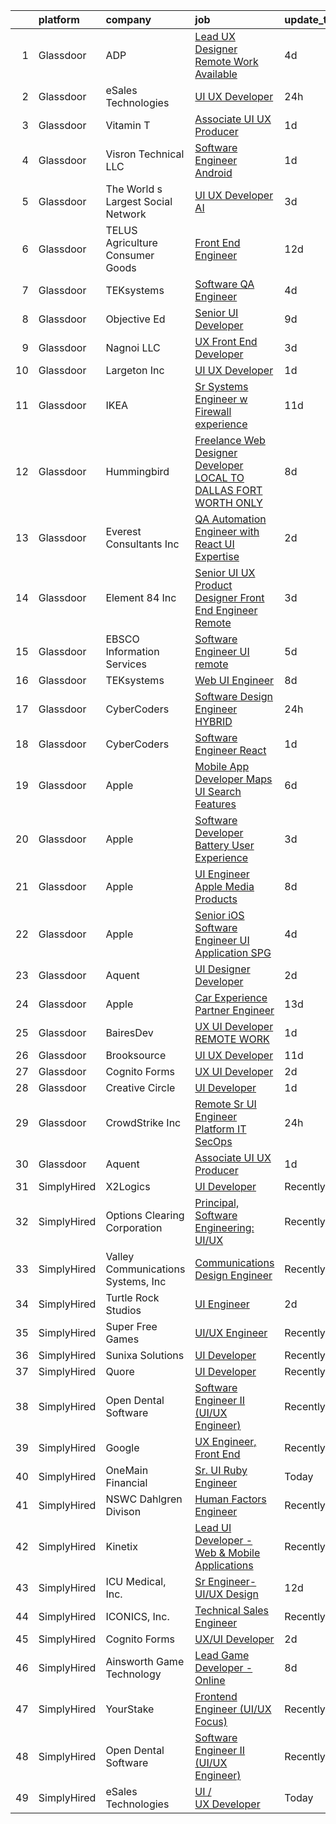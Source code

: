 

|    | platform    | company                            | job                                                                                                                                                                                                                                                                                                                                                                                                                                                                                                                                                                                                                                                                                                                                                                                                                                                                                                                                                                                                                                                                                                                                                                                                                                                                                                                                                                                                                      | update_time   | location             |
|---:|:------------|:-----------------------------------|:-------------------------------------------------------------------------------------------------------------------------------------------------------------------------------------------------------------------------------------------------------------------------------------------------------------------------------------------------------------------------------------------------------------------------------------------------------------------------------------------------------------------------------------------------------------------------------------------------------------------------------------------------------------------------------------------------------------------------------------------------------------------------------------------------------------------------------------------------------------------------------------------------------------------------------------------------------------------------------------------------------------------------------------------------------------------------------------------------------------------------------------------------------------------------------------------------------------------------------------------------------------------------------------------------------------------------------------------------------------------------------------------------------------------------|:--------------|:---------------------|
|  1 | Glassdoor   | ADP                                | [Lead UX Designer  Remote Work Available ](https://www.glassdoor.com/partner/jobListing.htm?pos=110&ao=1110586&s=58&guid=000001827711ddd9a64615a7cb88f6e7&src=GD_JOB_AD&t=SR&vt=w&cs=1_8f2f574c&cb=1659855036244&jobListingId=1008047592048&cpc=A65DF3A704A48F9B&jrtk=3-0-1g9rh3ngnk26q801-1g9rh3nhcjorf800-2964b2fa15e3ba05--6NYlbfkN0BdBocYeX87Z3tbYO-a3tIUonBsExDdYt9uQcyNDOozXqP-6GfjacfgnJd8vJ-A5HhoM3nf9_HC2qNaRSymlZrdK8-vkRQj8vwJovxOjQZ2gIJJItXvwpsyUi8fWUaIFTO4svYZl7Mv7NMLN9LI1_tW7_BSGKQ-ihlmHMEOpOZjx5JQxGOnp2u3OcE0rcitH2Xh2M48oXIsb-h-5xVMaTRO4EjKSw_bpQrgUgNya2Z5IXqzOY8KbXvPgSLp44Fdy62Ieir1zz91Z8Ak2x38GfL-YJBQpGrUdap8qScCnG53zB1xGADbB7HA9ijsAWzB95uv2gGmeulR7NWfjyankmAjvTMXpMDBCOhiRqnA_7ilXWFVgrjrfaLX612RtuFEtPp8gm1uR-UHmeeClC5TKLbFQP_W5piBFNXjBNnzbs0WvWE-SRK5Dn1-VFupWfnnWW3P-aZK53zPUEZGXhON_bu_XUxebk4mO9M4IMACzLm9rI6uBS8mm1vyEQWL1KyAsKgBw1Ee3SHFi-6Yrj1mmzNLPS8rn_hsRKOtEX6N1aJJlg%3D%3D)                                                                                                                                                                                                                                                                                                                                                                                                                                                                                               | 4d            | Roseland, NJ         |
|  2 | Glassdoor   | eSales Technologies                | [UI   UX Developer](https://www.glassdoor.com/partner/jobListing.htm?pos=127&ao=1136043&s=58&guid=000001827711ddd9a64615a7cb88f6e7&src=GD_JOB_AD&t=SR&vt=w&cs=1_318b7dc0&cb=1659855036247&jobListingId=1008056963464&jrtk=3-0-1g9rh3ngnk26q801-1g9rh3nhcjorf800-c43b994ad91eb2ab-)                                                                                                                                                                                                                                                                                                                                                                                                                                                                                                                                                                                                                                                                                                                                                                                                                                                                                                                                                                                                                                                                                                                                       | 24h           | West Babylon, NY     |
|  3 | Glassdoor   | Vitamin T                          | [Associate UI   UX Producer](https://www.glassdoor.com/partner/jobListing.htm?pos=121&ao=1110586&s=58&guid=000001827711ddd9a64615a7cb88f6e7&src=GD_JOB_AD&t=SR&vt=w&cs=1_f51ec819&cb=1659855036246&jobListingId=1008056223680&cpc=1160948BCBA38B5B&jrtk=3-0-1g9rh3ngnk26q801-1g9rh3nhcjorf800-f2ebb3ed40ad95be--6NYlbfkN0DMrcEu7yrtATojKJA7cEzGQ3FdRGWLh0CZQInL4ECGI6k5tN82kdM0cJmh4vC7GgjCRMRi8NDGUAtxeW3tzOjldxwJK6u-1AEBOTrDLMajscg8J-S8nUf0d1eaScJ3vC3x__RQhUdsTFbRPUZtQLMcMMs0cQ4yLMmwEvpk5crztWmpP0jCOdxXviAdtOkZR4HUHsfN7UfBF-IyiT_dY57jFOEDOtmY9OzrNmocCAvRncPp8eMQCd_RYZJdflLJVqZ1RiTY4T5sVEfp7w6BmJ-_GOsgAMmzqpSLX-ll13-H1-0PESxh0ACfoba29DVm3tlXoaK-8C9UBg2yCx0umCtMO5jfc94PRHW5Wby-44LXSQnDwfTEUGzyYa9H_5BIkxlG2z_Er8xZtuihkZxXoO35-3lNwfo_70VLRutShGQu3Zqouzvs_yRb9Q3F5DqnShYGXlM6LTC7nsW7-A4h1b7pUf01o8oJO-8%3D)                                                                                                                                                                                                                                                                                                                                                                                                                                                                                                                                                                                           | 1d            | Redmond, WA          |
|  4 | Glassdoor   | Visron Technical LLC               | [Software Engineer   Android](https://www.glassdoor.com/partner/jobListing.htm?pos=123&ao=1110586&s=58&guid=000001827711ddd9a64615a7cb88f6e7&src=GD_JOB_AD&t=SR&vt=w&ea=1&cs=1_4d7243db&cb=1659855036246&jobListingId=1008055962032&cpc=FB7E4A1762AE5BEC&jrtk=3-0-1g9rh3ngnk26q801-1g9rh3nhcjorf800-3c5420258fd2c6c6--6NYlbfkN0Az8Xa21yQutTy3z9jzJmWbFbWpWskvPKWDGVf3MK8TfodwN2rb4NImWsomyw4RteO7IfkNsPC56EoI2T164Mu7NS7I0-bDTadEcoI7KH1Z5gTG00Ab7tJUClWL_wJi5b3T9SW2vgfsa1Y6KltjVXiNfI9wdenHZLOp-lYdKouljlxQrBL5Ir-tNFfN-Lr2c-LMAIqHugLoNbXW1Akv_Yg_5iK_uvzJa3vnd983lc4xfo4TuvJWQae1S1uo54aU69RqdngecCivRdXUWyQahKJ_-8qdGdTpTiH3pYdVGezrQxTX1k-z-q7uEACVdE56qc3DBI4bSpgL08I_Q5SpUtmABU1qJ3p4iwK3z7dvpGV7sNNAmD4vjiimLnVx5UxCqhus6Wm7vrJCPEG8s0ISfCL9yIYT28Tb4DnFEbEBrWsDzEoyJ92sh_Nal9sRTco16TlRPeODA6Z4vP28ogg1efP_GcNoawdHm9knKrlxSoLQcOd2GYLJOMmmFQFYlGrEzhZUAedWfs9akA%3D%3D)                                                                                                                                                                                                                                                                                                                                                                                                                                                                                                                                       | 1d            | Remote               |
|  5 | Glassdoor   | The World s Largest Social Network | [UI UX Developer  AI ](https://www.glassdoor.com/partner/jobListing.htm?pos=120&ao=1110586&s=58&guid=000001827711ddd9a64615a7cb88f6e7&src=GD_JOB_AD&t=SR&vt=w&ea=1&cs=1_9181a90c&cb=1659855036246&jobListingId=1008051839425&cpc=4F748F1840550ABC&jrtk=3-0-1g9rh3ngnk26q801-1g9rh3nhcjorf800-d9365ae750555d3e--6NYlbfkN0DSgjPPcnEdvoK3uuxfISLALE6pB1FR7YSHOr_tSg5_QGIhoz_2VqUepdcKLBLI_zTmWHDhUTUAoNU7SQJ61YSP2XWsL8yTcs_iCojs6THTbDr4b7XoUevyqv1pF-BrqkP_aT09Fm9zRhZmd9TJIKMVRWL-z_WZbCkW6npKJR-HEdCYCBjXGVLvqSWptXkf5tpSrSm4wR8Sdk59eAHtb4LshIrXtuehiEkSuOfYGCo6bNf-p03utwkHBPz6XOWbG7glhscdH3wKEr6p_MB42_1n6OCFtky_kFKzwR4hpWMrsbRJYjKE5XAQ0ySCArUffXPZoaN53EpzPRZ6unAR2HZOmCuGLnzX8BUkufUu9RgNl6V3kPOuHMB078gzoxW6MA8stIXEwGl9MwI4vUqiLBHt3XOW7HZ1zVpd5-DK80f0-oCk6Pt_xHmh-vbBjE-1-UdjKRZkoDkE28KOOMJtqjMcW4O2ej2Uo4Dq0jG8JjAQ8sXZPpYVj1qJw0tEWVsNatKGwNpC5Cpvs7pSpO21NEEwLJaY2DvoOjxU4jbor0rU9u2dvbSStp2RYyJwzRrzLyk0UHtCcq_VQNyJI7mvUonM)                                                                                                                                                                                                                                                                                                                                                                                                                                                                          | 3d            | San Francisco, CA    |
|  6 | Glassdoor   | TELUS Agriculture   Consumer Goods | [Front End Engineer](https://www.glassdoor.com/partner/jobListing.htm?pos=129&ao=1136043&s=58&guid=000001827711ddd9a64615a7cb88f6e7&src=GD_JOB_AD&t=SR&vt=w&ea=1&cs=1_7c74aa15&cb=1659855036247&jobListingId=1008029111950&jrtk=3-0-1g9rh3ngnk26q801-1g9rh3nhcjorf800-3d8cdcc4b5e01ba3-)                                                                                                                                                                                                                                                                                                                                                                                                                                                                                                                                                                                                                                                                                                                                                                                                                                                                                                                                                                                                                                                                                                                                 | 12d           | Remote               |
|  7 | Glassdoor   | TEKsystems                         | [Software QA Engineer](https://www.glassdoor.com/partner/jobListing.htm?pos=126&ao=1110586&s=58&guid=000001827711ddd9a64615a7cb88f6e7&src=GD_JOB_AD&t=SR&vt=w&cs=1_7239f09f&cb=1659855036247&jobListingId=1008049123118&cpc=2CAED5C921A5F994&jrtk=3-0-1g9rh3ngnk26q801-1g9rh3nhcjorf800-af1857d2c51ece99--6NYlbfkN0AuKz8EBO1xHDEL7V2YF9xF3dC_I9B9i-Zw2Jh8clPMK3KTieKealHQMRxLfyLBLKKQtbNqimVvU-_9iyKmV7gD-q1jYq3og7Z6cksQ8poP6paIiU452CafRtIRDYfa773E48YnPtT9S2BVXi5gFUkjyNx6x05R_fLrcRePO5F71oxMncmT3To7cQXQ_VjWp_GkuvsEAVJrj9Sxl28RvcYoh8bWDzev--kE4KYQyKp9BMtNTqWkyCACiPh2nao3xVsNguOWeFb1MMcVEBS1SESMDCwFobsioqDK7DK2IWOCpaJliSPNtEbJCtx-2WS7s4SapHRRBDq1kgITxv3UmvWNsvvMVrdRjwt5Z8znY01iqi198qblCdk9Re9kLG240pk-bDBsNanTcL9uZChgLxNt8H0MCBK-bd5DF74oOBZXV4IzKIvCXKZkOZOEGGw4pjzUhV1CwsJCZYb1o-1AkJik_9R_luayZmhRWtGR99UQHx1sLQUqJXwt1eFsdxFTIDI5LCfblrmmsPLLet5GhhFuQuMwtrNIBnZq1kLsMl4ZBORdJ_qnrBuDyidAm_8DjozIg1P96FdBqdgtiWv0XVMe3MMEuzz5Ef-XkcNeGvksR6BZBsucXDJWLhWVal6AG8BwyDsGDJyesbY2IrVK16vrDjDF9mWr5rpLWb8j1-jUK8rbuBRbCgkUz-rQdYCBiyshLtTougq9efagVcMb1j9c4wtvw8VWDeD4fX0i2jq6lwbDjVaJ1X76KZuzzfZmWImQWB9q_Su7zaPMS7UnlW6-RRLdZ5qpa5vEl_OLh9F8g418P_wP6bqYjetDBytWZctrORln5H_Si6WO0ItG8VIFi2Gr8wX1GZsor2arbs9VQrQBtNs6GhVK1ZWvl4DPhb6d_GHP0YUl-lBaBc-IOA3d9eAvIP-h2Co%3D)                                                                                                                                 | 4d            | Boise, ID            |
|  8 | Glassdoor   | Objective Ed                       | [Senior UI Developer](https://www.glassdoor.com/partner/jobListing.htm?pos=108&ao=1110586&s=58&guid=000001827711ddd9a64615a7cb88f6e7&src=GD_JOB_AD&t=SR&vt=w&ea=1&cs=1_68cdf347&cb=1659855036244&jobListingId=1008035561341&cpc=DE56C24FF6DEC286&jrtk=3-0-1g9rh3ngnk26q801-1g9rh3nhcjorf800-cb65b932bbf5ed28--6NYlbfkN0AXBj8bFyx3AxHsaESFnYy6Jn_Gl6fk4-ScA6Xd9bMEM37iv4si3nfw75_-dmfgMq5h325qvRPKLohiyLVA6HzaD-aOz7ACRAyMjnHYTGE5c8UIAhonRBs8QDrpQZyvfXvQLLfj9ymD5gnRIwIkPBTC-df54-IpvKxF3LWNrVs03yHe7ElUeI4Rd2ZUzdu_vFFKCOG36yVkguIsaXxU5ZKo3MGgKuxllN-wwy943I4zjaQHZjW7eYpjmj31tt8o9jwT5b92asjm-dPodgauUMfXCdCZMXL1eQ8bl2nFp1Wt5d8pn8BStPq3JKIyfhZ7Lgry_sa_C4t8lLfp-T4NVd3FYveSQDnDF78TNcVTsYdiqoK5WIU4S0EtKdBKN42LeQsBqiZ8mQNOjPZW3L_U69oKr_Ja56lP2cM0rx5JbS8Pu7T_qsDIuO4Uwn77aroDq8BKrBd_KA1BmtstQJa_lRUZh5u3Xn2L-SVDjmexr27BkKWW8eptPJgLI7Wj3m61jSk%3D)                                                                                                                                                                                                                                                                                                                                                                                                                                                                                                                                                             | 9d            | Remote               |
|  9 | Glassdoor   | Nagnoi  LLC                        | [UX  Front End Developer](https://www.glassdoor.com/partner/jobListing.htm?pos=102&ao=1110586&s=58&guid=000001827711ddd9a64615a7cb88f6e7&src=GD_JOB_AD&t=SR&vt=w&ea=1&cs=1_94108756&cb=1659855036243&jobListingId=1008049937405&cpc=E521981D00147CE2&jrtk=3-0-1g9rh3ngnk26q801-1g9rh3nhcjorf800-21bfd3eba3eb14a6--6NYlbfkN0DWNcQCvkjTdXvxTawXKm_4Db7G-FMEfWU4D2fxzPJGiBVAnIB3FaXs8De9nwWaUaUzrwuh8qyFUQey5ZHtGckbuvZY7-8mx3S0U9XFrFWgzhm_lpGVhnSL8l7WIUXzxHJ6ySxkaLs-HPERc9IhIlUqTTuTTKWoJhBbsqyMM6j-CeLOgaPso7VrzwKhX3efV7zZkZF5W-PRtaMVRHRM2BbBJPx9D2Owj5km_qHoVJ-UIKrJWzCwyHVk4LC2u2ZPvU1jflVkTwWXZBUiXjHW32zyHkb0J8TQIZrNRLZPNZtHulgfY4xVrEt20iUIVITnM0ob4DPQ_TuplFcjXhOeVbCxFrP5Fq0BXlqGdmHIKlrUPPxcQJyT7yq8d9dK1fTKYtgxQThn4NWvwN9Z_Biulj8Ly9D8olzOmd4rbTlUjwuLJRVfRjgJa3eGTm4mHb38RN25BhBdWQZZ-qWkbQrvEstM9UhgdgpnaHdvNXO8diVx6mpm1t-YchtZFX39gDughw-xY_V0mJcs3A%3D%3D)                                                                                                                                                                                                                                                                                                                                                                                                                                                                                                                                           | 3d            | San Juan, PR         |
| 10 | Glassdoor   | Largeton Inc                       | [UI UX Developer](https://www.glassdoor.com/partner/jobListing.htm?pos=128&ao=1136043&s=58&guid=000001827711ddd9a64615a7cb88f6e7&src=GD_JOB_AD&t=SR&vt=w&ea=1&cs=1_dab84878&cb=1659855036247&jobListingId=1008055639236&jrtk=3-0-1g9rh3ngnk26q801-1g9rh3nhcjorf800-9b481e4d149f37c0-)                                                                                                                                                                                                                                                                                                                                                                                                                                                                                                                                                                                                                                                                                                                                                                                                                                                                                                                                                                                                                                                                                                                                    | 1d            | Remote               |
| 11 | Glassdoor   | IKEA                               | [Sr  Systems Engineer w Firewall experience](https://www.glassdoor.com/partner/jobListing.htm?pos=115&ao=1110586&s=58&guid=000001827711ddd9a64615a7cb88f6e7&src=GD_JOB_AD&t=SR&vt=w&cs=1_40626da3&cb=1659855036245&jobListingId=1008030754005&cpc=2CAED5C921A5F994&jrtk=3-0-1g9rh3ngnk26q801-1g9rh3nhcjorf800-58fe257a01470f06--6NYlbfkN0Duvs8W9J3ng6gJug0TleWEiZhMTn3xkaahiVgbeU0KWY7EIJvg5hnSIF7iYU2XS_0_ZA9a7IxVQ69o685Gh0ci9vE1TGhL2dyNKY786z93tMNru3nEtg0mB4d0BvLJaO8v2DRdQKIOO6mkPJqg1gnHisNzV-Cs9XyQkKQmdugcbavyvq8MkBk3oX-cbd5qNCKaBa3ZYS6RpqkBlSXmoym1uy2Gp_kPJWvTkGC1q4LYQK3Yy5pxHdWtXxB3KPIbgCa7400IV2b1hq4YpcUV8NdhI3ocg8tjJZatcwZ4EE-NXqyzmirMRuJehuGBfhfBTnJK8x7ZzCvEpqCeMoIZZEwxTAKe6o-XaWUsW3S5IpP-exQncwR-n2pEGto5aDcOkgaV6MSBiou265apxepl6ZEZVzm0_Q17BYg-sqvy3D6Z6YAf4NDqHVlivI-tiwuHPZCD5oGRLJ_gT0VFh3sFNNw8943DeQb3D8Z3wE6zKTdsovRH8r20NyPaEzMPEjYwoccPQWbS9lTpLdHqarpbM4FYYd5YUfQ4Psck1BwZveeurGx5xNMpTpVLcLv43ey7yB7yLKSh44BEO69ynzMmrJ2g-tTnGxAzpy0%3D)                                                                                                                                                                                                                                                                                                                                                                                                                                           | 11d           | Plymouth Meeting, PA |
| 12 | Glassdoor   | Hummingbird                        | [Freelance Web Designer Developer   LOCAL TO DALLAS FORT WORTH ONLY](https://www.glassdoor.com/partner/jobListing.htm?pos=101&ao=1110586&s=58&guid=000001827711ddd9a64615a7cb88f6e7&src=GD_JOB_AD&t=SR&vt=w&ea=1&cs=1_a47ce17e&cb=1659855036243&jobListingId=1008038353845&cpc=BBBD384EA192911E&jrtk=3-0-1g9rh3ngnk26q801-1g9rh3nhcjorf800-6b9bd44cb71ec0a0--6NYlbfkN0AY4guaBc_odNxnJHTncvfwFu86WvDwtbc_K-gSZc1x5K7wdWHYCJnRhc0BEaIQIUd8vFYjU1_FI9NcsDjwHdImEPxd_ADqdj3xXEqiSd8xlQVVmIPoR5eMXuvfuP3Sp8LjBjI2JP7AQpBNOxgAV5D5HdIpr2ZJ538jsorUPfmLKL4MMVWHX7gAOvk0iQvaatpcraBSM5XnGmQeqjs_vqYDJew6_rE_kbtnC0NTSWeb066xGRBUbsqN_YY36dATZxOOaiZQ5IY2WM6rji-h7LleLINUQdqSZGkSV8Ry4DoYg4Y5-HIcWw-oUHBmOa0j-fmiIToiB8SK_mKKHPsZ4T0WizQ9keEQrh7rI5BEw2VRoOY1JKAlJCxZzjylNWHR2Ss8IRvtj73gaSKDNQnGKrqQg3JtkLox17A0h6PzaLu1EJQy2KoOKHXv7JCoCeVa5a5ljuKXQ60g7KPckND33ZS0hClZ05WXJB6g5zawt7Vj5i9aG4SrzNRXxipXJgumvKlsggiv5BHtLDOdIflBdfjkmpzoC_F8P1SqvS1gmDAuDthNOPe-boe2cToX7-W-32Y%3D)                                                                                                                                                                                                                                                                                                                                                                                                                                              | 8d            | Remote               |
| 13 | Glassdoor   | Everest Consultants  Inc           | [QA Automation Engineer with React UI Expertise](https://www.glassdoor.com/partner/jobListing.htm?pos=116&ao=1110586&s=58&guid=000001827711ddd9a64615a7cb88f6e7&src=GD_JOB_AD&t=SR&vt=w&ea=1&cs=1_5b0ae7fd&cb=1659855036246&jobListingId=1008053645571&cpc=AF770993EC679D41&jrtk=3-0-1g9rh3ngnk26q801-1g9rh3nhcjorf800-19e65db89dc883e2--6NYlbfkN0DhVacPbJNbSQqMbBYuK39Lr6zmFv8Ukug0jmtsiQL0AeUJy1UvXWThs5qA9TTESdsaxhBdN5eqecQRCd1A1p_fmxRFkHE8tj6cDHP-9c-n22HXwRE8I3mzIxn64S3Ib1ELdmvebGWcINkAzzFCuWOHwEDPgWKsaGG-OAciOnRlpMECZ-NCFO59jY2iZilQZw9Dt4F_i-BCnCBLKaKfA6IMzwkQlCAmMwPyqLhKhFCswzzdFKahmK5Dlwtf3a4ZsCuLs5YnkZILMrY-JRy6zJFAf1kBwgzdXDm4Q0UGGcyR2nbOPBobeWR3Cmyn2iial6JVFjNtRC2FtRKvANTKEnYI8HtScdHfAkLzYM80JfXElKsEwTwQSxVyMMi-sQIKThUrdc5cdOO2pAneuoo0lXDbXzfOdgKfVTuUTJQeF0LDQRO8CmMcTVyQiObHnPbOxduEB2-Ls6RHC9_r1PPvDjrj9sy7RHIl5w2Dfi50OvWC4SS1pIGXrq6mVAdHliLzHpY9jSFjiQ6FJW9EOevx5LscvBVH7B0Ma2xw2WUiRGXoDz23qXW-DPG34eYU_A4N66HtHFklnDaSxMCTjLVcyZR88eUFVZrHjFzHgIbSUqmR7pmzzgX8VVP_SfREDVN3795EB_UrdkK-_s4NcjbnPq0ieuf63pPHeIJFhllFZj4vg5FiIVHtx1SFG3cetlNceVLlr1SU5ejLbUX3qxJuRx002NBeYG6f2_ps73Es7XgrqHaY85ik_-ZeGmN4SSy8cCivii5VrhvEHitsare42DorErJMLphHgm6ufjqR8-24e_wVpo76xbGcr7HXDsqqNNIeb_odquHn896i2uDYYURyqhr82GeLlNrKqVIhb2RrzJLz-wmjDkjCQbFmQVBkHW9GMxuEVq-C1UztASijpSfAI7BtY_xc7dDtEEABFQxw4jwSAgYgVa15DF9B_dKpGwXmPunvpvl4Y9BtgODodpeJxC5Re9-vLzsipDRCYvgMPTfHM6lzqHw47G6KBV29Dho%3D)  | 2d            | Woburn, MA           |
| 14 | Glassdoor   | Element 84  Inc                    | [Senior UI UX Product Designer   Front End Engineer  Remote ](https://www.glassdoor.com/partner/jobListing.htm?pos=114&ao=1110586&s=58&guid=000001827711ddd9a64615a7cb88f6e7&src=GD_JOB_AD&t=SR&vt=w&cs=1_5081a067&cb=1659855036245&jobListingId=1008049811895&cpc=FAE5E775D180B2FB&jrtk=3-0-1g9rh3ngnk26q801-1g9rh3nhcjorf800-a8174fefb67e002f--6NYlbfkN0DWR1WbKNVqz5Vs796JMxy6nFzIeJx79EYV__ff1HatqKy44zG5FwwhDHTg8FGoHLgEL7y0fTgVA0NtMvsY9wvIvqfyXsC7YghPVmLOfsEbavesetiau1T-8zW2ENiD0j4oWCEVyCYtYovfZXGKkDSNjXJSgjR3c56LW76brSKlZMX6n6GvmUCv8P9UOysnHHQ_UdQfgBfG9hMxoNuoUaPyfjrPBSBlDv5fHOkdITghTnehg6RYB-UPeXYkQj4Y3e7D3tH0dAkLytjGD37nvcxFffcf40F6yEsGiJA8zXZ98Li-1oLTXtWF_Ykm4sH7WISOzzdcLcDeS2c538suNkfiDiUhOW4fiGf-3oDaL7SylZGe9A2K5IYeMAfuxl6S9YoQPchghKvMZ_KorptEMyL-f2zYEaPapxKmElpQFgo-CQWSqSbEtNWYPrF8KgAv-wDedfhYfPVNIKK8DTjNZbAo2wpthK5-5k_oNi1K1EMjgMFTn6_frN0Tu4Be46u1bdhx9rJSycIJdHmcdP5PtSpt4OFfXOzZC2hTVxqA8ewKgM3yq5qPEQjqHzsDuIQgBsSrmsgZ3OcZN3LhUmceurzKzeKOwMsjR7G7DsNihZETZ6QYhYNzuZNyyI9vA7NMJgJWAaa54imDV0lP2wJRcyLlKbcH4CMp_XwtyJg4P3Gwcp7tS7qxuEdViWk0umwNd1MDgMvwOSs_EjnmFlXlPJhpxfDtniEZ782w9Wc2DBg1l24jN-hfa5uNSxischBaQkmn_o9K-7Qs9A%3D%3D)                                                                                                                                                                                                                                            | 3d            | Alexandria, VA       |
| 15 | Glassdoor   | EBSCO Information Services         | [Software Engineer UI  remote ](https://www.glassdoor.com/partner/jobListing.htm?pos=113&ao=1110586&s=58&guid=000001827711ddd9a64615a7cb88f6e7&src=GD_JOB_AD&t=SR&vt=w&cs=1_039687f4&cb=1659855036245&jobListingId=1008044739598&cpc=334ABAF5D42DC775&jrtk=3-0-1g9rh3ngnk26q801-1g9rh3nhcjorf800-33d4512836de804f--6NYlbfkN0DdXnPqwYiIrEKJMiGtoBoRMY0gisMhtebYjuc8wwZJimMLxIRF2WCtIDarJLMGcyBUH_PRwp9LeCIjLPAg0RQbPLFwJS_kxjWgfjXZSHxPxtAHJzc5_Mro7q64CCD6UhAfZnf4tvOVTQEiVCPfkso0zeXvzZNqTHfGhltdjxue104hQ0UyLuMtFpUJDt0aG9V7uOj3skk7n2MD12ShexvqyR4sZP0PaN3DZKPQNheEcW1A9UXg9OpZvmyCcafx-Tw1RP3LSWuU-ODkqiuqxrIaDMf5HUEO0gVc_GnykWlDYMT74a3vhl1eS3qtbUxh8ZKpc3No9fQ1TOP8IojOqh-z5FTbtWiLc-sfcdGbqVHA4BsWWpb8eBMvdVWkkgliWVbfuG1P5RSyrxn6nc3yepKbe8-1dcaDEfbJnmYbGGyq4TY92Hk6-mml4zoCz7kBRONcp_uVpkbir5fglSCMew7VB6QBB-ENWqNPf3TxIWMy8552QU2ho-3PBhayIveXsMlLDo6vXWjD5ljC_c-V_vni2G5DhhROVZlRaQiOztCLhC8Y4L8kdpKnDkj_bia5VsqimOKR59HN0RotVgqRPdCupZGlI8ChBnSRfwhE3J9h_MvYKhbCEWUMsk3nlGt_KK0%3D)                                                                                                                                                                                                                                                                                                                                                                                                                        | 5d            | Massachusetts        |
| 16 | Glassdoor   | TEKsystems                         | [Web UI Engineer](https://www.glassdoor.com/partner/jobListing.htm?pos=119&ao=1110586&s=58&guid=000001827711ddd9a64615a7cb88f6e7&src=GD_JOB_AD&t=SR&vt=w&cs=1_4c0dd4ec&cb=1659855036245&jobListingId=1008039161481&cpc=1FDE87803EF93CD3&jrtk=3-0-1g9rh3ngnk26q801-1g9rh3nhcjorf800-788eac7449b034ab--6NYlbfkN0AuKz8EBO1xHDEL7V2YF9xF3dC_I9B9i-Zw2Jh8clPMK3KTieKealHQySFBD4L6FvM8byUC-knq_uKmUhPuRCvjD_NGUjjWGtC1iit-7rVheTFcanZ6H-_f6UekPzaY3to4ingxAA0JH9phu3KsclDAD2dMC3OUnr7TzaqVzLdCNdc9Upkn0OU-3K6zgFTvEr5aML_Ny-Ac5jsp1AhZVKKE1Gget29H4EyHewe_483ecHEpVM9pCBIol14zZiB3_NWafreS1t1U9IJtgD986zZg4gcyQjmmkHaS0psaW0KWUySOf1LtpYTPcyOg8KNVQQyMqt_DEm20aeB7vihIS-uPX1RiykgxBlrO0b6zY61Wixiu4NCuEGBCDd_YOaE93Tvgx3GQc85I5C9s4V-eEWQmJtekSYtNEz9oDMM5mFcvRJShD4bi-4oGwJ-S-sZmwKZ51yTbK7jZiJbrlXmbDoM66t7NItmlVu3gBIWA_tzZ1Q6EWAoIH3i6j0sxGtwSIvUGU5fU05QNXN32Yt-phIHZ_TUsegAq65fElbx_5Cz4HE77uVRu9PzZB7alOOiIZo2D0sJzwWnOMTm08fZRcjl3tyQxm9_jnlCF134s8E2azBS3T5NYoxpkc7ZNC0vDp9IyHXBy78_blUWjP2bu868BKVu_wUhQDkSbfqFJLMhYOSbe7kZpqhkqonpJCHQs2J_AGsYluy4IILF4OaFWQm7q9QVy2Re2rvdqnXlO1MplfMWB9aB2mK2qmeYv4xMI3V5FiEKI1MdlCOe01tAOG90G5eFdxqGHZEtciwy1PJ1VRzR6vhqX3AmxWlsXcQCQ-o9fsjlvuclJ0SmVEJebEru2ZZlfNCvFt1BdkQiYMSe6lHRKjnow-sOQZk91p9LKg-UxSoKlYxW4cQANCjhAd9F0-oD0xdTFKzuo5XQyFIFZlg%3D%3D)                                                                                                                        | 8d            | Columbus, OH         |
| 17 | Glassdoor   | CyberCoders                        | [Software Design Engineer  HYBRID ](https://www.glassdoor.com/partner/jobListing.htm?pos=125&ao=1110586&s=58&guid=000001827711ddd9a64615a7cb88f6e7&src=GD_JOB_AD&t=SR&vt=w&ea=1&cs=1_a44f68ba&cb=1659855036247&jobListingId=1008057341370&cpc=F4EED0218A761C36&jrtk=3-0-1g9rh3ngnk26q801-1g9rh3nhcjorf800-6ead2cd03374007d--6NYlbfkN0CpFJQzrgRR8WqXWK1qKKEqALWJw739KlKqr2H-MSI4eoBlI4EFrmor2FYZMP3muM2pAkOmUab4--xr7DwfnNI1fOeAMPiak9abi3g1L9k83MuNSPVZSGimRi3Eff7Ht6O8uSy6jtIMIGpmBiVyYXEPpFPAf3wphVHh8wQZk_aRh0_ciGsq8vkH8seeUIOOK33M4Zsou4VCttYA9J6AajJdvyVnNbr4HW1eg1bvDSEvJNd0DGXtbfXmTiOtojpl7x80bx2RCejegSKcj4ZlbPfT7E7Y4xW40CJyk8AlomQHGGSlEPKTOsEXhSxWM6KwiKquNG0xTiejirERvl6JwK0uUEhnxrlMKYpT0UBVJpGkWezk3I6PTVt2rDYYk0_NQ7_EHzP-Uq7ZoPXgud_zAqNMS7uhsXxeclFXpn_oWAiMc4JXzySLfIjjARA-6CU_3DakYPbWLnIuC6R7Q5q723HwkMrnxHsPt-9Q3XR5GRdNWQQnScMKb00KNWT56keLDFZX77Adl7m5gD86snvOoA3lQ0H7fwI5mPsh8kZYaAEazhPqbDZxXsTAut1pjN31DwN5we3A3g0kjxmhK5cEnfHV1tfnlsrtaorLWMf9jYSA3cn_TzYr8q-pcDt-z9u1ApRE6wcg8bKOPWZsof0U8pJi7SDI4ryFecBv3S3ln9HZhuBnvkv4iIVQVWGyPnEaLXJZxVIfvD_zQcNk8xTyzDJZwb9rWLxj6CYrh4-88S29ffz5ez31_1S6CsA7TSmwAubZGou6WVBOVGW0ccO7QBTKleny3n7sXqJNAIo7Z65mfDeWSWOx_RPfwG4TKfG0F4TUN7OnB02JcLIqTKNsW1lk7GvxxOBDBNWoC4PzZZa4TUJad8cbt35y5A-iyuS6X4LtNtyOfldJlNMUWOoPSYgnMwUHZblux0Uueq2Y9s85SIPXFwC4cFcGy94lijBceDmT0gM6EPYmeCxX4UJej7_bmCETIFC4dViFl4Niei0pFMrcHx-4qkzG3gf4wuB6BPyrq76y8ZdqYA%3D%3D) | 24h           | San Francisco, CA    |
| 18 | Glassdoor   | CyberCoders                        | [Software Engineer   React](https://www.glassdoor.com/partner/jobListing.htm?pos=122&ao=1110586&s=58&guid=000001827711ddd9a64615a7cb88f6e7&src=GD_JOB_AD&t=SR&vt=w&ea=1&cs=1_92610a4a&cb=1659855036246&jobListingId=1008056009707&cpc=32EE424DE2B657EB&jrtk=3-0-1g9rh3ngnk26q801-1g9rh3nhcjorf800-246f2247d8435528--6NYlbfkN0CpFJQzrgRR8WqXWK1qKKEqALWJw739KlKqr2H-MSI4eoBlI4EFrmor2FYZMP3muM1R3d7150P3Mg4KwPHn3DcSPBBwyRhhQzlv3GAjoXNAP0yGJWiC03t7FHEo7vD-jBKiiWdvUG2V5chTpG_yhX744PiIrfuMbE43NRJjk-edb4Ach4neWG-ZFflLhbVbNcmdg9yfFzoSfdI8vwdpRxNpxd04-1ixoOOsWgImeCXlRamikif4bkfaEDTZR4MBuoiQ5DeIaJHoiWW6t-48tpefdIcsbNhRFOO93eQlQzf14cCLLZNOatQI02yxVAjlr49ulurcMePrwaKVHeFs7WGzCfTjRzcFR41KYfBoRGYnIkKMy1IOwVYFrjuL2yFU3jiUE_Wym1exfqQ5IIwvyECEguQmsF3oWDnvty7QWWAstq_T-yPr3G8apEb8u5vM1uI4YQyfxb8mJdrGIl_QO0F48xKSJ7HTCPKoUCzExv2Yfk1NdmqEMH1hUK9WYsQRQhECOn4h38y7vhBcwHaQTdj9YHZqNsFBTQlZ6JlMGdOGkLeUXIz6sCk5kE4wczLeD8PgbSc2v-F2jV5G6sCNxfy36HoEXlNnKp20qaTprp5UpGCZriAtgyjG2bDRznq7hw6-8H8kjp7_4uYegQyL_GRpwcIL7qqAHZBHOkt7NWL2x6WFPIiqiStmVFyerNw_og9mX7Sazu1RXn0sQRUO62KzzLNlnnJBpQpbHmALYBExtPJ2BsGq92H7L8DYncIxH-rDHmG3T1km7Vai-sIB2Issz-aG6DM2Y6c5NxeVxCPghufty-z070ex211oA4ZASYtomS7oYEXbGpwVi4EhZidpWSdyVlw8JmY9vSHOTfcEoV23RPJpLTFWlRqaCqUdrZPx2YtHIVttkKVKK03vmSdfRUaLmGgq8SisFL0RREI3M6frDt28zyEDcGddzR0jHZr5IPB3WR79dkEnRXm5wkP3ss7YNuNr8VbpJ8LjWpTqnA%3D%3D)                                         | 1d            | Los Angeles, CA      |
| 19 | Glassdoor   | Apple                              | [Mobile App Developer   Maps UI Search Features](https://www.glassdoor.com/partner/jobListing.htm?pos=109&ao=1110586&s=58&guid=000001827711ddd9a64615a7cb88f6e7&src=GD_JOB_AD&t=SR&vt=w&cs=1_9d7634e9&cb=1659855036244&jobListingId=1008040016986&cpc=8795CF9063CD573D&jrtk=3-0-1g9rh3ngnk26q801-1g9rh3nhcjorf800-147e89627b2ec5c3--6NYlbfkN0BvKrLyj5gPmtZO9T8euul8TCxuuKNOtzRJOomxnwSEodTz2Bc-sPZlt2Zgji_QUXGPHfZ3D9-fZyFHWG_xkEPATl45O9Ujcl1d2jDDeiZXOU57-WCYfDz0S7JhBX5rVR-LSrWDdbMQphjnEVUPoJDMVQI7O6e7CKwjpXMq5vnsyrJkabjUGQn8Jn5pB7hvUSynlRNCqtOKr1De6WJfVlioFfw5tJcnAYNakEG9yJyf6L3CndiRaHQqwBuPKJU6YkJFGuqTyHjwFmP0j5eSi2jNDFUU_AQsTfI99nNcuRF8JzpODOXdSnMDoYZSQoP07MlxIuoS1oY7KtSWiVYH-4PJBdavGId7SXXhU2M8jZyiPqvojqvcSGuX7fpz0TkvDyH_HUuWRVw4J_x2DYhf619Om4aQi8bpDGO0mP7Pzj0JQkf6k0BcLfz2w1aOeszOutQB5omge3Sye4bLbTN_76h6Mm1ghm_WdjPUEd_2D7IXs1PXuIGJRXmk6KOsNepKplOtl3CnnX5_pzAvNI7mNnACInQTSzg2KFW1vntdqKhGQsGefa5txR_-p20md_KfsN3DfPnYs3k7YvT82Fl6-IAdM1xpB09X5Jr08vw2VuDUDC1b_4uL6viMs9tS8Ro7Xrs-F1oOKFAVuuaLsaYZ3Rlz6leaC6g-7rWRgamVon46xKGWlV6PYkfuqXNGHMUKqN-3rM_HSQrZKKC5xBLHvBnQInNEeTzBv5EuyfyzKGsn5AZEpaeOPrXo7rXyzWQAB_xcM-jnu_Nxa15KAkgOWg2UDoMAJW7xVcyoPt33IZWDtXHfTSoP2a_0wiuJnwQsHK16xYiriGfJ8cYNDZ3sOFUt9Xehg-ss_U_rlu_aHkthR6_qZIYtE7Gsi-pBPbsmRs2D8bkkbj32ZuFqNJEYs_SNqWGt6uL6st9yCEZu5vCPXQjGwdbjaF3VfaOsvxx-x_MXp_q8wsrUgUtsH4-B4rC9YVaUS2l_bbs%3D)                                       | 6d            | Cupertino, CA        |
| 20 | Glassdoor   | Apple                              | [Software Developer   Battery User Experience](https://www.glassdoor.com/partner/jobListing.htm?pos=112&ao=1110586&s=58&guid=000001827711ddd9a64615a7cb88f6e7&src=GD_JOB_AD&t=SR&vt=w&cs=1_f9ebc532&cb=1659855036245&jobListingId=1008051420209&cpc=AC285F3A3ECA6BB0&jrtk=3-0-1g9rh3ngnk26q801-1g9rh3nhcjorf800-b9b9dbb4f73b9856--6NYlbfkN0BvKrLyj5gPmtZO9T8euul8TCxuuKNOtzRJOomxnwSEodTz2Bc-sPZlt2Zgji_QUXFCHiFzCn9WCmukyr043WUw1mOPe4bn5qJDLMlLR_4Csk3gKA9qSGH2BM7eXEdGXtOE9sq1zn75qn7SrMdpJXPt-CA3vKQzhnwB747-vahkwFrso7xU4ouOASmI6zmiducpPqPy-RlGbFmz4fJttmdPUf8L6iQE1rJMjv8ENhR65KgcNZR61IwBYD0j9qpfejKWq0-REOiAaS7SZyY4Q73GcBSQUWWoFnvWppv8Zr6_U_Nz7quqUZkDDcsTleHN2IJDi2vkP3KE_aG6K-Zeba7SOL4vA9YNXtBFwfkEjEz62ZLFw1dhRExJ7e7Xw0eu1E_eYZJ0A_kjTLI9jtcUcmuqMZV9q_3Q18JTylZfRc_9zTUq9PJp6qI8-nYxL-5A6eWazcxs7PE5Q811RSHXrK3Xo68drDVqo0-jlnDrv0BVtfdwUw-OwREGo-8-7BYwAfluPL4WYOSdrpBFXJ0Im1aD6RsI0M8ZRW15jFQODzvfxPfMR-P4GeN71_nDswOlBAFigIoQ2Lpb1mylm9eKXNBqBpFMx9eDbGie4MXM8tlJIw0lKFG6G1-E8bjyK6eavXHx4X-3C4Ysh3_78WNf-8rsMELS7B2_0VfYpVCllwtyXq47mhrL5rFYXLwU9NFpPxgycRqHKLkfUQAxti7UvFqx7ke9naFvGC_IeU40A0Jzx1VtgacHnOEHB-fZOG4y8kAH8I1SVvkoI2le8CPzuVDlsgglyiTem2cNUydFqhVeX7qavrdAb7s8nFJl674xWWeII1k-V6lw3UO5-FQWW3km0bU62VZAU-zbIdM4HDzTOAvyF54mCfh63jH735S638M2l7x5ORnGGjz-jsBkEjXMrqhby0QKzGSGcg5-JsxQYHsMfjT7slxqoA357QrqqySvurVXCYqLMvUdSpzGvW0_0st59-BtzyAiraoyrmodxg%3D%3D)                           | 3d            | Cupertino, CA        |
| 21 | Glassdoor   | Apple                              | [UI Engineer   Apple Media Products](https://www.glassdoor.com/partner/jobListing.htm?pos=104&ao=1110586&s=58&guid=000001827711ddd9a64615a7cb88f6e7&src=GD_JOB_AD&t=SR&vt=w&cs=1_906ba1de&cb=1659855036243&jobListingId=1008039163012&cpc=47CFDC01B3F81FAC&jrtk=3-0-1g9rh3ngnk26q801-1g9rh3nhcjorf800-ee6b70e9b8ade44e--6NYlbfkN0BvKrLyj5gPmtZO9T8euul8TCxuuKNOtzRJOomxnwSEodTz2Bc-sPZl1dBMH13w-jPp-dQp-voPw__t-wJYVGBLroJVl0iFdNMdLIU4IYv2l80HsSDAVurvdLLItl3S_YiDcnItDKl_ySvCDvawx_Af4FiDo6P76-eXFNnrbYwbGtnyu7_oI77lF4uOxZQ_gWCaC-j4pr_0HFH7_a9VqgPPRBrhJtk9BKDLzBGE_4_UMgUmM05IFdqJauB7KxKgtS6VUjXSiQld7MUKh1VanB4d9fP15QLueawse5iEfF5dfSJBMfvzwRuDChXTL_sFViFlsmEeCnWd2urNpLF94qea6Zo7JThX3NYsHCLezyh0ynLzDRRdMgIYg-LYUAiZTDpHI1MBzhxofUxVm9QQTJbFs7N61BHxk6yhBeQ6RYjPNaa1VMIyUsuki9YSC9jnqEoQr4N8id6KA1IrGOmyY3OAagn38rhlvSYVbyCMCnv5asuymI4kwjqRsw_oKOFE0O1gy0r5V8jdb21XcCTTot-X2BPOseNaV8ny1GEaQxImp-1KrhqnfT7ZClht3ZZ01Tdn48r300saVjm4kKmizM_PtdpqfSenlAKPMRysJ7RzWdTdrlbonNW0EoSSnrHrmjr90kMzjhxLNEAtRq61xlP0jzjhJviYs-lRQ87-vr3UynGHc6MCelq45MGRHv87aW048F3qIDzA6gjSMVzencjk3cliqk2cBsInbX8RT6zw_TAlWuWutBaVX7WGIX-5U7gBvmR1nJjbppbLJprGOS2cgo2WdGXkshKOOXYoN7p_kX4LpmLFpH2Lu8mOMoPpdQf7BRc6N64oKLByM25XydnybrZgMvdWHABTpwIExZPPoXaptG3IsJpWdxFcaGoToFtvbq18yRGcY5b9aUcgyFG_97DNHhEjjpPfN7o6xl-YAGs8dirRsQQwMxBeU8QRaOK8XQfM2Y64xpUuItt-fYIA6HMOZ3UXp68%3D)                                                   | 8d            | Seattle, WA          |
| 22 | Glassdoor   | Apple                              | [Senior iOS Software Engineer   UI Application  SPG ](https://www.glassdoor.com/partner/jobListing.htm?pos=107&ao=1110586&s=58&guid=000001827711ddd9a64615a7cb88f6e7&src=GD_JOB_AD&t=SR&vt=w&cs=1_664e04df&cb=1659855036244&jobListingId=1008049134520&cpc=F41FEAB56D215062&jrtk=3-0-1g9rh3ngnk26q801-1g9rh3nhcjorf800-88cd045e604c7e90--6NYlbfkN0BvKrLyj5gPmtZO9T8euul8TCxuuKNOtzRJOomxnwSEodTz2Bc-sPZlt2Zgji_QUXGCs1nJgiqYxjZN_l9pcZKDRkHXFGNVRR-oQ4ASEv5RmhJY1NtuNaliELLImi_TPMN2_4caNu_eIZHAueQmDI23HNuY0eTeh6nid1ENjvTAqAteAzqKiAtazsGQ6gYveulHaNsxONDIO54h9tc1f4ZFO0_Ybbl66nV-1_Ch44TDhOXBk7I5sODcwoe7b5ywKZpe-FS9JBO8ZUz3GLYff4V9UlPIifEFIUFmcNDB0_ZiAwqZn4rGieUsMxBRF9Ll0Oz7x23FsuPvEyGGWz69nHdjMY3r79Y2B0JOgIDIFzMryYvTkyQAxfn2iq6hOZ-4NrjyLJuloWuCCV8oNQyv3kcStcc23tmHr3djHuKRI7i0pzVPA-h46mpC79nFcj1fr2wPrXElRQZvjHJnF0kkuT4XsIpPJmvAru6pEldbxvNKK-h1Wqg4LSPfsBRCwoQ1AV_tf9MZSLRWastfzZOj6JW8Fy991NT1MB-TnP6mN1mfPNmar-X3AXMRk0jz_ihtLvsd0C20MCPxbOD0THdbg6jk0QEYX3cuUfa6XnspHoTHdejE-bA6dF4DHffyJJKVY-cB90HunlBU75NOeB1MNIjnEDGxtnilcHdjKmi8mvTUFc6QAu_0tmLHQGNaf78X5mKpKwp7L--8p3rNbpVga4ooSRBKeIrux3xDMI_7BO-0qyxJHZsKxG-arGYZFEdvpedzZmf2dYFEYmNBqSmBV_MLUM61TMIPXvPeKhxaugwssxxuDOb5-bq__7u1ZhH-rCkQCusf5pUiVtMqJewsVpg4Rw9fd89DkdPb5GvwadUotphBeggJ0KZCqKJV0pIjlnkN-QCxvhyHngn7ja-CofcWgBUqAu6Z8YSIt4qejcVasAnwBhHBwX0PZlJxddt__DD3ynFuqUPBdmj8O7K4keR7l5rXgIZ-jUyE-G3IVH4iRw%3D%3D)                    | 4d            | Cupertino, CA        |
| 23 | Glassdoor   | Aquent                             | [UI Designer   Developer](https://www.glassdoor.com/partner/jobListing.htm?pos=124&ao=1110586&s=58&guid=000001827711ddd9a64615a7cb88f6e7&src=GD_JOB_AD&t=SR&vt=w&cs=1_382718aa&cb=1659855036246&jobListingId=1008054069860&cpc=FB7E4A1762AE5BEC&jrtk=3-0-1g9rh3ngnk26q801-1g9rh3nhcjorf800-092543b2b5b1ac44--6NYlbfkN0DMrcEu7yrtATojKJA7cEzGQ3FdRGWLh0CZQInL4ECGI9gD0Wolx9R2EDT7B77c2cQfEUz2kNTIOVwD5BKqIMoWk98RNF1Ad7spk8Iaq3QvRUwRObhwp_8VU1zaju42mJeg42eYRSl8E_AZ8ZyjsLMKuN4a1m7Gpx48C9VFRnAlER7maQy8MXBydq1fobPsASZkQC8MjMYXeA83N0gWAYsG_Es95s1sqhNNJ327pdN0HHbVVouTCu0_Y58dsranq2u-gZJIUJL35woHO0VshLxjxgsUDra6tocMNU1rTZINHC-aLNrmNRpMe0TAKfG8waEJ-7TtMo7eXLxM0OQhCL3w0xjxf1PxyGncTpt3ZCRZNL28DBNlVu3F1QvJjD3MUvKTkL7xfwbXQVJNTcHckEEnjLwFK4agaA77vw7tFQkyqTzNEeuTOtYA98Zi7E72DexLU2PEfCtmXg%3D%3D)                                                                                                                                                                                                                                                                                                                                                                                                                                                                                                                                                                                                                | 2d            | Remote               |
| 24 | Glassdoor   | Apple                              | [Car Experience Partner Engineer](https://www.glassdoor.com/partner/jobListing.htm?pos=106&ao=1110586&s=58&guid=000001827711ddd9a64615a7cb88f6e7&src=GD_JOB_AD&t=SR&vt=w&cs=1_0d0c40e3&cb=1659855036244&jobListingId=1008025019886&cpc=8795CF9063CD573D&jrtk=3-0-1g9rh3ngnk26q801-1g9rh3nhcjorf800-59a5905cf8bc8832--6NYlbfkN0BvKrLyj5gPmtZO9T8euul8TCxuuKNOtzRJOomxnwSEodTz2Bc-sPZlt2Zgji_QUXFFWMNQaO5Yk_8NxyRhRko4OVnKJdomhuManhCDd-r8P3SSuETU_QsWFBOCfxCRBqMdHz6dFjeGkaRylIv4jX3ioBCHN0bHEc8JWRcvnh1uuY6PlgniLSWgNqQeMO8VkwCNdxTOK82f_IsiSyAEX8ZfEu1D41KqwDnKMgW5zcH7OgGD4FyHA0D2jQB_8gLI_9xAIxqRhBOumw4CCUZVI3c2GSJgp1eF-elKre2I1gCpe4B95F35wu1-KYX6mpa9L9sU1otOkhhSNN4oIZN6bNItsbE1G43R8LmC8DwHJb5zSzDZx30Xs-Giy-PKHH8jMOG4cgfWN4L46bsQ6iXGT3b_-UpqVgE84JQVCg2kyeCSPB2HOsByIdLM3rvaQi3Xo3G4UTiEndiHCAx31hViSdK-wgPWYJu_rUcPeZw5jn0sO7DNazL-eyT1g6WtRqRNTqmeLE6f5teBDzgdx3akYG9nQm-ovWEhMcR8lLhZAhao6UbHAEnBuX2m15M7EETYsdtLZD3dyapZjegYc05F7I445TR7QKYRlaYDcUkHzcoraQHYg1BX8f4scJ5fxRkMO3Mp5i-IuBBAG6NJgWF_c9h3Q9gUSU5uAgBXAEu0sE2ztRTjS7cdDKq_l8QKZB4OAfagRAhIjXPGV7muEIFTooAnoSs9qQYwvc1z-phr-ZjM0strarZUAC2SXpSpqg3ebzjzn6HU0Wk50_qR5okx9LwdBGI8bFO2mV3unwSyW1w7wym8WP15TdSsdOZomfBmpdG1yATph46dhJtPISLRtWLyir97Lf1R1jk7pQVESo_UrdjrwMlJSDeBsnwNxK47VatRzOlJRwILtdklDZR4d6Q0VKnZZ_bcPFOPTdk0Arat7gePpJ_231mZeaNWMipoahIUivqQFDGr_rgEqJPYgfbH)                                                                    | 13d           | Cupertino, CA        |
| 25 | Glassdoor   | BairesDev                          | [UX UI Developer   REMOTE WORK](https://www.glassdoor.com/partner/jobListing.htm?pos=103&ao=1110586&s=58&guid=000001827711ddd9a64615a7cb88f6e7&src=GD_JOB_AD&t=SR&vt=w&cs=1_8c981f34&cb=1659855036243&jobListingId=1008055110724&cpc=8795CF9063CD573D&jrtk=3-0-1g9rh3ngnk26q801-1g9rh3nhcjorf800-fb27b9a745795cf6--6NYlbfkN0BfEGkshao4EhrCCf7LYqKO8VNtf9vkQrewuI3DmTR_-G3zJxSBeo1ORWaJUaUR2cKDB-NicWU-XT8Xme3hKz_sBbJuj6LEQD3SmwRxPk7925aM9hwvpQtYkg6Ou_Yll86XDIi2V1CjsifUtmfwZmueywpFMB6wwFThf9p0imHylplVFWBp7W9NzlEZHRtLdZ8Ey_C1DHL4NBDLBp6huSckpYxAiGKjRs0y5mSufv2kRMYHK-JWhhxXbZlztgj3VU9nQcqnxturWGRbb0fBC2lKTc1HKGUG5ZKgGHYSdxbxSzflpDlSw3FoLqqjszVc2Ii6ol-WMI4ofxCoZOdcOtj8FutzeYXCBeaQwN1bWZRgrY32z2fnlwXQXkWHRKDdb1d5luw-MoDEXollITW9h987T1Bc4KftWMPKxWLb5uZfvUaVNl1apW7JxTyYboIYwCcWhz4AaxGFobdbghc9P7dJKCVcpC8y_0apJofOAeeEi_IwOs1aJTPHvCL1ovI-BFKF5efHNz_38aoGyCbLVUMuoLF5qwHL8EASiT6qWgsEPB54WyWyZCpMWvPXzsBqcWWRiSWt-d86uw%3D%3D)                                                                                                                                                                                                                                                                                                                                                                                                                                                                          | 1d            | Los Angeles, CA      |
| 26 | Glassdoor   | Brooksource                        | [UI UX Developer](https://www.glassdoor.com/partner/jobListing.htm?pos=117&ao=1110586&s=58&guid=000001827711ddd9a64615a7cb88f6e7&src=GD_JOB_AD&t=SR&vt=w&ea=1&cs=1_49e56143&cb=1659855036245&jobListingId=1008030431090&cpc=6FC5BA77C9A4CD78&jrtk=3-0-1g9rh3ngnk26q801-1g9rh3nhcjorf800-7c47c8ab3060e171--6NYlbfkN0BhNN3PPgKPbTMZB0Y0J5JTZS3FnMM-ugqbblX4_m-srDJielPNCs_lvQXXEB0CV7MauMXDZhNtuQ8Y4TkTDijqaPRS_5AATUlBMMn_RSlBCQ2vwJCIt1mpqd6rdSxgBjRtRBdrZWOR0dF20uAi4CTl4PomFO69tn3kIhPKhwZQYWzA7RZ34NhotZfl3b8zjsD7goHwYEy5wN19crbz-3KOSeZxctx1cSFJAwNMbPKC4QcBiMxHWQbzY4yduzcxWO8CUU-ZUzj5Y2StXIsTBchME4dA5ua3yE4wtVdhNJCFwNzLw8onBLS7dsGTFXplnOQGNyhd_YRoniV7hotmaQkw2xiDJoA53OPKeXRy4SA7THNWZD5igQrmIUw3SZYftQNqAgTbZXGg-K3ytVC4kXqTWqY9JK80hOb_iyyQ9xm6gIMcgTQREDug7GOfsXTRDsaCKuYO5PNOc2HHeyKZk3N4A7wkALbN7rGMeGERAI1Gv_6Y72dd4oiM_N-PbTy-fcdojspMkdtRAQ%3D%3D)                                                                                                                                                                                                                                                                                                                                                                                                                                                                                                                                                   | 11d           | Remote               |
| 27 | Glassdoor   | Cognito Forms                      | [UX UI Developer](https://www.glassdoor.com/partner/jobListing.htm?pos=130&ao=1136043&s=58&guid=000001827711ddd9a64615a7cb88f6e7&src=GD_JOB_AD&t=SR&vt=w&ea=1&cs=1_57fff621&cb=1659855036247&jobListingId=1008053103906&jrtk=3-0-1g9rh3ngnk26q801-1g9rh3nhcjorf800-690c2fedf9776621-)                                                                                                                                                                                                                                                                                                                                                                                                                                                                                                                                                                                                                                                                                                                                                                                                                                                                                                                                                                                                                                                                                                                                    | 2d            | Remote               |
| 28 | Glassdoor   | Creative Circle                    | [UI Developer](https://www.glassdoor.com/partner/jobListing.htm?pos=111&ao=1110586&s=58&guid=000001827711ddd9a64615a7cb88f6e7&src=GD_JOB_AD&t=SR&vt=w&cs=1_90153f19&cb=1659855036244&jobListingId=1008055387163&cpc=87A0A889578C8297&jrtk=3-0-1g9rh3ngnk26q801-1g9rh3nhcjorf800-2c70ddf4b41591c8--6NYlbfkN0BPwlZa85gbT4Q3XYQoU_uQn0Qmw9zd_9UNfmcwtqAVud1yvyq1Z4UAlx1bxhDUi3KASS_LolItQO_K68DSCBuIttzIpvJZTzoqpCST3PbBhY4qU_vnsiycL4ULWnsPSvusD0T7LineO8LQ0GrEObJrbLlATpr017UzO5r2woFedXk7vDu4fqir2ykA6vFHUqmOsJHE_NUmlPsf2FEPYfE0KEPnrtcuiY2h2rUocWR0KVmLV8rWZHFyGujpNT6VYiBt8YiVhexO46-E-lo7Wu3DNtq1mw534oUzKUds-LKtVS4Ih5KqM9Z7MDjmGdXIiGiRYXReYd5MBnslhZDsuQeylkYL7eKkWgu6a7azuTGoHBkZo1H9wXP8ejg9kKluJ3jlVpUPaIWtlMjEiU0zumKlapVSM7aloClneASNbjMcBnAVi3C_WaM2_10d1h7IImru9aQZkobYTV0jMCoTrF8iA_a1SYYpSGJ8Lh2Sgz8YiHb7OzSku3GjkiedUoMlDNadE3g-P9MHSz87sfv8FfkT)                                                                                                                                                                                                                                                                                                                                                                                                                                                                                                                                                       | 1d            | Atlanta, GA          |
| 29 | Glassdoor   | CrowdStrike  Inc                   | [Remote   Sr  UI Engineer Platform   IT SecOps](https://www.glassdoor.com/partner/jobListing.htm?pos=105&ao=1110586&s=58&guid=000001827711ddd9a64615a7cb88f6e7&src=GD_JOB_AD&t=SR&vt=w&cs=1_c4fbdc61&cb=1659855036243&jobListingId=1008057621143&cpc=F4EED0218A761C36&jrtk=3-0-1g9rh3ngnk26q801-1g9rh3nhcjorf800-c4a85dca9656306e--6NYlbfkN0Cu2CVlb3GO4Nf7aS8SXsFwjpUbSKkwsJRaJhRnAEdqU_xy3wLgqXZvfA4Kt5_WA9AOi3JcVmKHGVB7kxMMhvQgn2EWfJMWYXsszd_rFSt4M5VIG87sYrcn6CBtyyq41DZppVxoJHFh_EITmEAPHb-y-st2xhs_Cw1YHtUVMD1D9GuGuyk2p-DcfzVeX7uE31cZOAf8Dx297hF8Txog1gHmpqnOhP0Fry_ada2of3PeP6pV2u8GRCnvfLpr1d-nFvYS_0bpxsqK3c2ZtQeR2bniMwymAwWKzoBVz1-UkqIMAhN5dQQfd99NDas-EFRgzbFhOy3Y-1iRBINAhpECeaWU3TCSSfsL2vyoRjYnaa9ufqyAZS-LoGpjyEt5xaT8KTsudpQZsORoBZS_v0SO8M_7k8EJPE6ncABSaL52HXmfZf4TWRt0_ki1eGVV9-aR3X_04sC0tm7e_IJ-K5hed2y30_STAtmK7o1PYntdWqdTESpZgjOkMAAdu1ToWO9wfP5UQgnYEr0pE0gb_T1KueKFipeCbLQFiq9It7T5KuyApchZvQBVo3BBnBmfue3BM9EDabKeFbY2iltPaKptmid-m_b1LKIZ99l80k9fJmz5rmGJUKEE2R80rlV7Jg-nGlRwvdJCWTPq3Dp9QqneNqLBJfX0MVea2cqqMB8mrREVMKHqwm1FQB6ioXWmsb9tGXBpqfSWZyemggtfh9hy0lw1BrI1ugZXT7_Monind2QjsOXLQkbUH7LI)                                                                                                                                                                                                                                                                                      | 24h           | Chicago, IL          |
| 30 | Glassdoor   | Aquent                             | [Associate UI   UX Producer](https://www.glassdoor.com/partner/jobListing.htm?pos=118&ao=1110586&s=58&guid=000001827711ddd9a64615a7cb88f6e7&src=GD_JOB_AD&t=SR&vt=w&cs=1_b6abdf4e&cb=1659855036245&jobListingId=1008056269620&cpc=444700D72F2ECBCE&jrtk=3-0-1g9rh3ngnk26q801-1g9rh3nhcjorf800-97202f6cdc0b9261--6NYlbfkN0DMrcEu7yrtATojKJA7cEzGQ3FdRGWLh0CZQInL4ECGI9gD0Wolx9R2v-Aex0-GK05-vH0YLiu37uyZD198UDWIT2IjlZ6J6j4x2GU5A0IFvFoq6Zaec_TcfwqNtrSZxmaT_2AoICAQv0K2Yub05DL00lfs_ROgXTeCzxHeldyLkjWv1MxodSN8BUyl9AbIF0z5ixHDPQSTSwJYnUyt_XNumeL9SEhODjtqEasajMkCjqOr0jMur_7v9KRQKLPkODHjHd1k_gqW2aapNZc-NU-41dsBt4vgh3ysDBeSzTo2qGs992YSGPiSu_sgX_JAe-HRoUw9wrTu6pTkl5S3jtWbyWawIhszV5tmtEvWcnImM8op2mg70UBNlYKruhVPwVhoToHWpGEJhnfq7HLA3AS6r1XtimgkT5b2D7rnMNRldQOCgyl8ZBQxStKo5v_h2yYFv9gb-NKxL-AY9h4obvEb)                                                                                                                                                                                                                                                                                                                                                                                                                                                                                                                                                                                                         | 1d            | Redmond, WA          |
| 31 | SimplyHired | X2Logics                           | [UI Developer](https://www.simplyhired.com/job/K7e7k8DCr3xU0Za6gglqUSb8upBvvxxXPj9or0Do1zCdHLu7dosWWA?q=ux+engineer)                                                                                                                                                                                                                                                                                                                                                                                                                                                                                                                                                                                                                                                                                                                                                                                                                                                                                                                                                                                                                                                                                                                                                                                                                                                                                                     | Recently      | Remote               |
| 32 | SimplyHired | Options Clearing Corporation       | [Principal, Software Engineering: UI/UX](https://www.simplyhired.com/job/6WRicnwhKtM4ghmIX48eFW9WlVHt5doMp2wkEyAG3W4q6Pq7hAvRsA?q=ux+engineer)                                                                                                                                                                                                                                                                                                                                                                                                                                                                                                                                                                                                                                                                                                                                                                                                                                                                                                                                                                                                                                                                                                                                                                                                                                                                           | Recently      | Chicago, IL          |
| 33 | SimplyHired | Valley Communications Systems, Inc | [Communications Design Engineer](https://www.simplyhired.com/job/AUo7E07w2klkxUe_MpJEXKAe3q6D53g2ij9loL_ldPaRLYQDHOrlRg?q=ux+engineer)                                                                                                                                                                                                                                                                                                                                                                                                                                                                                                                                                                                                                                                                                                                                                                                                                                                                                                                                                                                                                                                                                                                                                                                                                                                                                   | Recently      | Chicopee, MA         |
| 34 | SimplyHired | Turtle Rock Studios                | [UI Engineer](https://www.simplyhired.com/job/yTqUtBNIpU2iXDE6i0BpTOmG6PfqoqGXDg-XnPNuXnUMn8H9go_fjQ?q=ux+engineer)                                                                                                                                                                                                                                                                                                                                                                                                                                                                                                                                                                                                                                                                                                                                                                                                                                                                                                                                                                                                                                                                                                                                                                                                                                                                                                      | 2d            | Lake Forest, CA      |
| 35 | SimplyHired | Super Free Games                   | [UI/UX Engineer](https://www.simplyhired.com/job/_gXNFfBAUSHqJC39ZwdzmYzrDwHsRCo6rtLVYg8DszAe1ruIhcLJHQ?q=ux+engineer)                                                                                                                                                                                                                                                                                                                                                                                                                                                                                                                                                                                                                                                                                                                                                                                                                                                                                                                                                                                                                                                                                                                                                                                                                                                                                                   | Recently      | Remote +6 locations  |
| 36 | SimplyHired | Sunixa Solutions                   | [UI Developer](https://www.simplyhired.com/job/AQDPNS8u-h6EOUds8cHLehIqZCVpwNipr_yQMf5KeqVAoVudYx6_8g?q=ux+engineer)                                                                                                                                                                                                                                                                                                                                                                                                                                                                                                                                                                                                                                                                                                                                                                                                                                                                                                                                                                                                                                                                                                                                                                                                                                                                                                     | Recently      | Remote               |
| 37 | SimplyHired | Quore                              | [UI Developer](https://www.simplyhired.com/job/dvYVbGpOHMVwzvDsvl9l9XzQzCMG_mWu14tySa3VHBVdj-XNdK09AA?q=ux+engineer)                                                                                                                                                                                                                                                                                                                                                                                                                                                                                                                                                                                                                                                                                                                                                                                                                                                                                                                                                                                                                                                                                                                                                                                                                                                                                                     | Recently      | Remote               |
| 38 | SimplyHired | Open Dental Software               | [Software Engineer II (UI/UX Engineer)](https://www.simplyhired.com/job/KrSZsBx_SjjDz8d8xZ4ruynUCXuiXnHKyWjvf492qQyvM4ynhqFvFw?q=ux+engineer)                                                                                                                                                                                                                                                                                                                                                                                                                                                                                                                                                                                                                                                                                                                                                                                                                                                                                                                                                                                                                                                                                                                                                                                                                                                                            | Recently      | Salem, OR            |
| 39 | SimplyHired | Google                             | [UX Engineer, Front End](https://www.simplyhired.com/job/4S9ObqnleykdDU5PbORCx1G0Vz1gTp65Kjqq6wuoxp9xbIiFCi95hQ?q=ux+engineer)                                                                                                                                                                                                                                                                                                                                                                                                                                                                                                                                                                                                                                                                                                                                                                                                                                                                                                                                                                                                                                                                                                                                                                                                                                                                                           | Recently      | New York, NY         |
| 40 | SimplyHired | OneMain Financial                  | [Sr. UI Ruby Engineer](https://www.simplyhired.com/job/8YHtsAlC-WBzL_70KR_tm4Liw2jGcH-XolGMb_57P-eawNbrlH1HAg?q=ux+engineer)                                                                                                                                                                                                                                                                                                                                                                                                                                                                                                                                                                                                                                                                                                                                                                                                                                                                                                                                                                                                                                                                                                                                                                                                                                                                                             | Today         | Evansville, IN       |
| 41 | SimplyHired | NSWC Dahlgren Divison              | [Human Factors Engineer](https://www.simplyhired.com/job/9msFop1FvvYpPh2-wDn1PHzrSiRCDz2ZWW32Z5OawFpDCt1WyJTlwA?q=ux+engineer)                                                                                                                                                                                                                                                                                                                                                                                                                                                                                                                                                                                                                                                                                                                                                                                                                                                                                                                                                                                                                                                                                                                                                                                                                                                                                           | Recently      | Dahlgren, VA         |
| 42 | SimplyHired | Kinetix                            | [Lead UI Developer - Web & Mobile Applications](https://www.simplyhired.com/job/SaFtvgPqbMyJ-blOBOQWksFrfR_IycnRSfg7_Njp0odUQzAiUpkfKA?q=ux+engineer)                                                                                                                                                                                                                                                                                                                                                                                                                                                                                                                                                                                                                                                                                                                                                                                                                                                                                                                                                                                                                                                                                                                                                                                                                                                                    | Recently      | Atlanta, GA          |
| 43 | SimplyHired | ICU Medical, Inc.                  | [Sr Engineer-UI/UX Design](https://www.simplyhired.com/job/XeoA4rhqVILJMeA0XvUlZpLXQhi4r3EBhanx_NiaHPhIN0HFFltudg?q=ux+engineer)                                                                                                                                                                                                                                                                                                                                                                                                                                                                                                                                                                                                                                                                                                                                                                                                                                                                                                                                                                                                                                                                                                                                                                                                                                                                                         | 12d           | San Diego, CA        |
| 44 | SimplyHired | ICONICS, Inc.                      | [Technical Sales Engineer](https://www.simplyhired.com/job/BLGA6g71PmxK_tznA_TCmnundiwYAmilk7nypVzrPwOuQDQe9f3_jg?q=ux+engineer)                                                                                                                                                                                                                                                                                                                                                                                                                                                                                                                                                                                                                                                                                                                                                                                                                                                                                                                                                                                                                                                                                                                                                                                                                                                                                         | Recently      | Foxborough, MA       |
| 45 | SimplyHired | Cognito Forms                      | [UX/UI Developer](https://www.simplyhired.com/job/7mlM7HIKovsbhRqBCwmnRIOg3eCzTZZhSBouoRT0yr5jjLh75b4Apg?q=ux+engineer)                                                                                                                                                                                                                                                                                                                                                                                                                                                                                                                                                                                                                                                                                                                                                                                                                                                                                                                                                                                                                                                                                                                                                                                                                                                                                                  | 2d            | Remote               |
| 46 | SimplyHired | Ainsworth Game Technology          | [Lead Game Developer - Online](https://www.simplyhired.com/job/38lMvCcEzVWdDqhXIuN5JRaZl7IswIwAqXMFL5CZt89y5Jf2TR4mEQ?q=ux+engineer)                                                                                                                                                                                                                                                                                                                                                                                                                                                                                                                                                                                                                                                                                                                                                                                                                                                                                                                                                                                                                                                                                                                                                                                                                                                                                     | 8d            | Las Vegas, NV        |
| 47 | SimplyHired | YourStake                          | [Frontend Engineer (UI/UX Focus)](https://www.simplyhired.com/job/7o5wFjcJLjexIyohvLJibZPVdB7ioIT0oO1DrEjbV0KZPcrfpP69OA?q=ux+engineer)                                                                                                                                                                                                                                                                                                                                                                                                                                                                                                                                                                                                                                                                                                                                                                                                                                                                                                                                                                                                                                                                                                                                                                                                                                                                                  | Recently      | Remote               |
| 48 | SimplyHired | Open Dental Software               | [Software Engineer II (UI/UX Engineer)](https://www.simplyhired.com/job/KrSZsBx_SjjDz8d8xZ4ruynUCXuiXnHKyWjvf492qQyvM4ynhqFvFw?q=ux+engineer)                                                                                                                                                                                                                                                                                                                                                                                                                                                                                                                                                                                                                                                                                                                                                                                                                                                                                                                                                                                                                                                                                                                                                                                                                                                                            | Recently      | Salem, OR            |
| 49 | SimplyHired | eSales Technologies                | [UI / UX Developer](https://www.simplyhired.com/job/m1UK8q5d1K2-HkAl9kQtZDHcjj7pySauXCkcmEYDh_a23X4UYvgVGg?q=ux+engineer)                                                                                                                                                                                                                                                                                                                                                                                                                                                                                                                                                                                                                                                                                                                                                                                                                                                                                                                                                                                                                                                                                                                                                                                                                                                                                                | Today         | West Babylon, NY     |